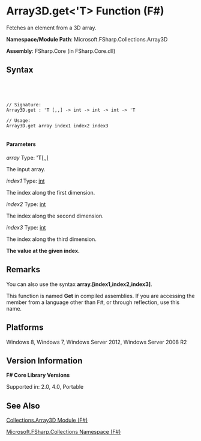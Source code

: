 # Array3D.get<'T> Function (F#)

Fetches an element from a 3D array.

**Namespace/Module Path**: Microsoft.FSharp.Collections.Array3D

**Assembly**: FSharp.Core (in FSharp.Core.dll)


## Syntax



```




// Signature:
Array3D.get : 'T [,,] -> int -> int -> int -> 'T

// Usage:
Array3D.get array index1 index2 index3


```





#### Parameters
*array*
Type: **'T**[[,,]](http://msdn.microsoft.com/en-us/library/b4e5b35b-dc83-4b50-94aa-85fcf3ccb2b0)


The input array.


*index1*
Type: [int](http://msdn.microsoft.com/en-us/library/025d5455-3622-4ea5-9573-3ecbd4ee1375)


The index along the first dimension.


*index2*
Type: [int](http://msdn.microsoft.com/en-us/library/025d5455-3622-4ea5-9573-3ecbd4ee1375)


The index along the second dimension.


*index3*
Type: [int](http://msdn.microsoft.com/en-us/library/025d5455-3622-4ea5-9573-3ecbd4ee1375)


The index along the third dimension.



**The value at the given index.**
## Remarks
You can also use the syntax **array.[index1,index2,index3]**.

This function is named **Get** in compiled assemblies. If you are accessing the member from a language other than F#, or through reflection, use this name.


## Platforms
Windows 8, Windows 7, Windows Server 2012, Windows Server 2008 R2


## Version Information
**F# Core Library Versions**

Supported in: 2.0, 4.0, Portable


## See Also
[Collections.Array3D Module &#40;F&#35;&#41;](Collections.Array3D-Module-%5BFSharp%5D.md)

[Microsoft.FSharp.Collections Namespace &#40;F&#35;&#41;](Microsoft.FSharp.Collections-Namespace-%5BFSharp%5D.md)

